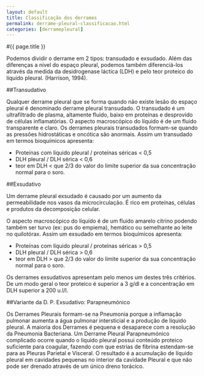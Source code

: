 ```yaml
---
layout: default
title: Classificação dos derrames
permalink: derrame-pleural-classificacao.html
categories: [derramepleural]
---
```


#{{ page.title }}

Podemos dividir o derrame em 2 tipos: transudado e exsudado. Além das diferenças a nível do espaço pleural, podemos também diferenciá-los através da medida da desidrogenase láctica (LDH) e pelo teor proteico do líquido pleural. (Harrison, 1994).

##Transudativo

Qualquer derrame pleural que se forma quando não existe lesão do espaço pleural é denominado derrame pleural transudado. O transudado é um ultrafiltrado de plasma, altamente fluido, baixo em proteínas e desprovido de células inflamatórias. O aspecto macroscópico do líquido é de um fluido transparente e claro.
Os derrames pleurais transudados formam-se quando as pressões hidrostáticas e oncótica são anormais.
Assim um transudado em termos bioquímicos apresenta:

* Proteínas com líquido pleural / proteínas séricas < 0,5
* DLH pleural / DLH sérica < 0,6
* teor em DLH < que 2/3 do valor do limite superior da sua concentração normal para o soro.

##Exsudativo

Um derrame pleural exsudado é causado por um aumento da permeabilidade nos vasos da microcirculação. É rico em proteínas, células e produtos da decomposição celular.

O aspecto macroscópico do líquido é de um fluido amarelo citrino podendo também ser turvo (ex: pus do empiema), hemático ou semelhante ao leite no quilotórax.
Assim um exsudado em termos bioquímicos apresenta:

* Proteínas com líquido pleural / proteínas séricas > 0,5
* DLH pleural / DLH sérica > 0,6
* teor em DLH > que 2/3 do valor do limite superior da sua concentração normal para o soro.

Os derrames exsudativos apresentam pelo menos um destes três critérios. De um modo geral o teor proteico é superior a 3 g/dl e a concentração em DLH superior a 200 u.l/l.

##Variante da D. P. Exsudativo:  Parapneumónico

Os Derrames Pleurais formam-se na Pneumonia porque a inflamação pulmonar aumenta a água pulmonar intersticial e a produção de líquido pleural. A maioria dos Derrames é pequena e desaparece com a resolução da Pneumonia Bacteriana. Um Derrame Pleural Parapneumónico complicado ocorre quando o líquido pleural possui conteúdo proteico suficiente para coagular, fazendo com que estrias de fibrina estendam-se para as Pleuras Parietal e Visceral. O resultado é a acumulação de líquido pleural em cavidades pequenas no interior da cavidade Pleural e que não pode ser drenado através de um único dreno torácico.
